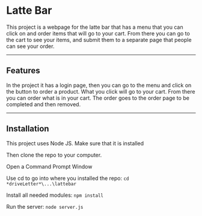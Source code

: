 # Latte Bar

This project is a webpage for the latte bar that has a menu that you can click on and order items that will go to your cart.
From there you can go to the cart to see your items, and submit them to a separate page that people can see your order.

---

## Features

In the project it has a login page, then you can go to the menu and click on the button to order a product.
What you click will go to your cart.
From there you can order what is in your cart.
The order goes to the order page to be completed and then removed.

---

## Installation

This project uses Node JS. Make sure that it is installed

Then clone the repo to your computer.

Open a Command Prompt Window

Use cd to go into where you installed the repo:
  `cd *driveLetter*\...\lattebar`

Install all needed modules:
  `npm install`

Run the server:
  `node server.js`
